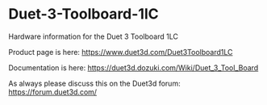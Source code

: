 # Duet-3-Toolboard-1lC
Hardware information for the Duet 3 Toolboard 1LC

Product page is here: https://www.duet3d.com/Duet3Toolboard1LC

Documentation is here: https://duet3d.dozuki.com/Wiki/Duet_3_Tool_Board

As always please discuss this on the Duet3d forum: https://forum.duet3d.com/

